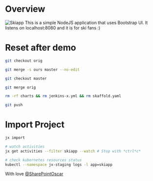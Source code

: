 # Overview 

![Skiapp](skiapp_home.png)
This is a simple NodeJS application that uses Bootstrap UI. It listens on localhost:8080 and it is for ski fans :)


# Reset after demo

```bash
git checkout orig

git merge -s ours master --no-edit

git checkout master

git merge orig

rm -rf charts && rm jenkins-x.yml && rm skaffold.yaml

git push

```

# Import Project

```bash
jx import

# watch activities
jx get activities --filter skiapp --watch # Stop with *ctrl*c*

# check kubernetes resources status
kubectl --namespace jx-staging logs -l app=skiapp
```

With love [@SharePointOscar](twitter.com/SharePointOscar)